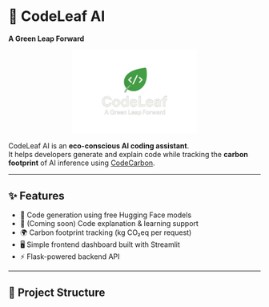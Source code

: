 # 🌱 CodeLeaf AI
**A Green Leap Forward**

<p align="center">
  <img src="assets/logo/CodeLeaf.png" alt="CodeLeaf AI Logo" width="250"/>
</p>

CodeLeaf AI is an **eco-conscious AI coding assistant**.  
It helps developers generate and explain code while tracking the **carbon footprint** of AI inference using [CodeCarbon](https://mlco2.github.io/codecarbon/).

---

## ✨ Features
- 🤖 Code generation using free Hugging Face models
- 📖 (Coming soon) Code explanation & learning support
- 🌍 Carbon footprint tracking (kg CO₂eq per request)
- 🖥️ Simple frontend dashboard built with Streamlit
- ⚡ Flask-powered backend API

---

## 📂 Project Structure

